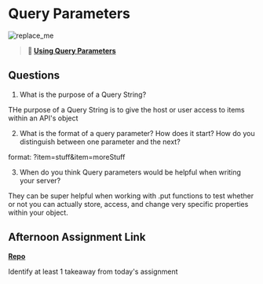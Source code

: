 # Query Parameters

![replace_me](https://codeworks.blob.core.windows.net/public/assets/img/illustrations/placeholder.svg)

> **📖 [Using Query Parameters](https://codeworksacademy.com/fs-student-guide/resources/wk5/01-Query-Parameters)**

## Questions

1. What is the purpose of a Query String?

THe purpose of a Query String is to give the host or user access to items within an API's object


2. What is the format of a query parameter? How does it start? How do you distinguish between one parameter and the next?

format:
?item=stuff&item=moreStuff


3. When do you think Query parameters would be helpful when writing your server?

They can be super helpful when working with .put functions to test whether or not you can actually store, access, and change very specific properties within your object.


## Afternoon Assignment Link

**[Repo](https://github.com/IsaiahSnyder-Programming/02-28-22-Burger)**

Identify at least 1 takeaway from today's assignment
